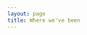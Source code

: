 ```yaml
---
layout: page
title: Where we've been
---
```


<link rel="stylesheet" href="{{ site.baseurl }}public/where/openlayers/ol.css">
<link rel="stylesheet" href="{{ site.baseurl }}public/where/ol3-popup.css" type="text/css">

<div id="map" class="map" style="height: 100%; width: 100%; min-height: 600px;"></div>
<script src="{{ site.baseurl }}public/where/openlayers/ol.js"></script>
<script src="{{ site.baseurl }}public/where/jquery.min.js" type="text/javascript"></script>
<script src="{{ site.baseurl }}public/where/bootstrap.min.js" type="text/javascript"></script>
<script src="{{ site.baseurl }}public/where/ol3-popup.js" type="text/javascript"></script>
<script type="text/javascript" src="{{ site.baseurl }}public/data.js"></script>

<script type="text/javascript">
function createMap() {
  var map = new ol.Map({
    target: 'map',
    layers: [
      new ol.layer.Tile({
        source: new ol.source.Stamen({
          layer: 'watercolor'
        })
      })
    ],
    view: new ol.View({
      center: ol.proj.transform([data.center.lng, data.center.lat], 'EPSG:4326', 'EPSG:3857'),
      zoom: data.zoom
    })
  });

  return map;
}

function createPathLayer() {
  var styles = [
    new ol.style.Style({
      stroke: new ol.style.Stroke({
        color: 'black',
        width: 4
      }),
      fill: new ol.style.Fill({
        color: 'rgba(0, 0, 255, 0.1)'
      })
    }),
    new ol.style.Style({
      image: new ol.style.Circle({
        radius: 3,
        fill: new ol.style.Fill({
          color: 'orange'
        })
      }),
      geometry: function(feature) {
        var coordinates = feature.getGeometry().getCoordinates()[0];
        return new ol.geom.MultiPoint(coordinates);
      }
    })
  ];

  var features = [];

  function createCoordinates(aData) {
    var coordinates = [];

    for (var i = 0; i < aData.points.length; ++i) {
      coordinates.push(ol.proj.transform([aData.points[i].lng, aData.points[i].lat], 'EPSG:4326', 'EPSG:3857'));
    }

    return coordinates;
  }

  for (var i = 0; i < data.destinations.length; ++i) {
    var coordinates = createCoordinates(data.destinations[i]);

    features.push(new ol.Feature({
      geometry: new ol.geom.MultiLineString([coordinates])
    }));
  }

  var vectorLayer = new ol.layer.Vector({
    source: new ol.source.Vector({
        features: features
    }),
    style: styles
  });

  return vectorLayer;
}

function createMarkerLayer() {
  function createMarker(aPoint) {
    var coordinate = ol.proj.transform([aPoint.lng, aPoint.lat], 'EPSG:4326', 'EPSG:3857');

    var iconFeature = new ol.Feature({
      geometry: new ol.geom.Point(coordinate),
      name: aPoint.place,
      country: aPoint.country
    });

    var iconStyle = new ol.style.Style({
      image: new ol.style.Icon(/** @type {olx.style.IconOptions} */ ({
        anchor: [0.85, 46],
        anchorXUnits: 'fraction',
        anchorYUnits: 'pixels',
        opacity: 0.75,
        src: '{{ site.baseurl }}public/where/marker.png'
      }))
    });

    iconFeature.setStyle(iconStyle);
    return iconFeature;
  }

  var features = [];
  for (var i = 0; i < data.destinations.length; ++i) {
    for (var j = 0; j < data.destinations[i].points.length; ++j) {
      features.push(createMarker(data.destinations[i].points[j]));
    }
  }

  var vectorSource = new ol.source.Vector({
    features: features
  });

  var vectorLayer = new ol.layer.Vector({
    source: vectorSource
  });

  return vectorLayer;
}

function setupPopup(map) {
  var popup = new ol.Overlay.Popup();
  map.addOverlay(popup);

  map.on('singleclick', function(evt) {
    var pixel = map.getEventPixel(evt.originalEvent);
    var feature = map.forEachFeatureAtPixel(pixel, function(feature, layer) {
      return feature;
    });

    if (feature && feature.get('name')) {
      var prettyCoord = ol.coordinate.toStringHDMS(ol.proj.transform(feature.getGeometry().getCoordinates(), 'EPSG:3857', 'EPSG:4326'), 2);
      var html = '<div><h2>' + feature.get('name') + '</h2><p>Country: <strong>' + feature.get('country') + '</strong><br />Coords: <strong>' + prettyCoord + '</strong></p></div>';
      popup.show(evt.coordinate, html);
    } else {
      popup.hide();
    }
  });

  map.on('pointermove', function(evt) {
    if (!map.hasFeatureAtPixel(evt.pixel)) {
      map.getTargetElement().style.cursor = '';
      return;
    }

    var pixel = map.getEventPixel(evt.originalEvent);
    var feature = map.forEachFeatureAtPixel(pixel, function(feature, layer) {
      return feature;
    });

    if (feature && feature.get('name')) {
      map.getTargetElement().style.cursor = 'pointer';
      return;
    }

    map.getTargetElement().style.cursor = '';
  });
}

var map = createMap();
map.addLayer(createPathLayer());
map.addLayer(createMarkerLayer());
setupPopup(map);

</script>
